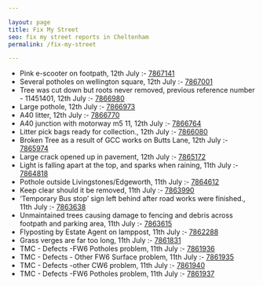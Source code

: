 ```yaml
---

layout: page
title: Fix My Street
seo: fix my street reports in Cheltenham
permalink: /fix-my-street

---
```


<!-- fix_marker starts -->

- Pink e-scooter on footpath, 12th July :- [7867141](https://www.fixmystreet.com/report/7867141)
- Several potholes on wellington square, 12th July :- [7867001](https://www.fixmystreet.com/report/7867001)
- Tree was cut down but roots never removed, previous reference number - 11451401, 12th July :- [7866980](https://www.fixmystreet.com/report/7866980)
- Large pothole, 12th July :- [7866973](https://www.fixmystreet.com/report/7866973)
- A40 litter, 12th July :- [7866770](https://www.fixmystreet.com/report/7866770)
- A40 junction with motorway m5 11, 12th July :- [7866764](https://www.fixmystreet.com/report/7866764)
- Litter pick bags ready for collection., 12th July :- [7866080](https://www.fixmystreet.com/report/7866080)
- Broken Tree as a result of GCC works on Butts Lane, 12th July :- [7865974](https://www.fixmystreet.com/report/7865974)
- Large crack opened up in pavement, 12th July :- [7865172](https://www.fixmystreet.com/report/7865172)
- Light is falling apart at the top, and sparks when raining, 11th July :- [7864818](https://www.fixmystreet.com/report/7864818)
- Pothole outside Livingstones/Edgeworth, 11th July :- [7864612](https://www.fixmystreet.com/report/7864612)
- Keep clear should it be removed, 11th July :- [7863990](https://www.fixmystreet.com/report/7863990)
- ‘Temporary Bus stop’ sign left behind after road works were finished., 11th July :- [7863638](https://www.fixmystreet.com/report/7863638)
- Unmaintained trees causing damage to fencing and debris across footpath and parking area, 11th July :- [7863615](https://www.fixmystreet.com/report/7863615)
- Flyposting by Estate Agent on lamppost, 11th July :- [7862288](https://www.fixmystreet.com/report/7862288)
- Grass verges are far too long, 11th July :- [7861831](https://www.fixmystreet.com/report/7861831)
- TMC - Defects -FW6 Potholes problem, 11th July :- [7861936](https://www.fixmystreet.com/report/7861936)
- TMC - Defects - Other FW6  Surface problem, 11th July :- [7861935](https://www.fixmystreet.com/report/7861935)
- TMC - Defects -other CW6 problem, 11th July :- [7861940](https://www.fixmystreet.com/report/7861940)
- TMC - Defects -FW6 Potholes problem, 11th July :- [7861937](https://www.fixmystreet.com/report/7861937)

<!-- fix_marker ends -->